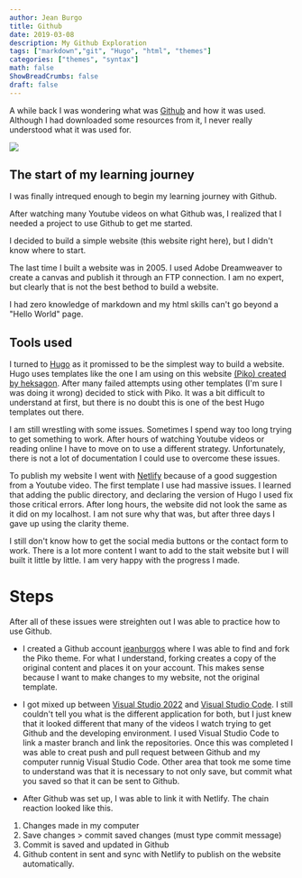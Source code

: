```yaml
---
author: Jean Burgo
title: Github
date: 2019-03-08
description: My Github Exploration
tags: ["markdown","git", "Hugo", "html", "themes"]
categories: ["themes", "syntax"]
math: false
ShowBreadCrumbs: false
draft: false
---
```


A while back I was wondering what was [Github]() and how it was used. Although I had downloaded some resources from it, I never really understood what it was used for. 

![](/uploads/github.png)
## The start of my learning journey
I was finally intrequed enough to begin my learning journey with Github. 

After watching many Youtube videos on what Github was, I realized that I needed a project to use Github to get me started. 

I decided to build a simple website (this website right here), but I didn't know where to start. 

The last time I built a website was in 2005. I used Adobe Dreamweaver to create a canvas and publish it through an FTP connection. I am no expert, but clearly that is not the best bethod to build a website. 

I had zero knowledge of markdown and my html skills can't go beyond a "Hello World" page. 

## Tools used
I turned to [Hugo](https://gohugo.io/) as it promissed to be the simplest way to build a website. Hugo uses templates like the one I am using on this website [(Piko) created by heksagon](https://www.heksagon.net/template/piko/). After many failed attempts using other templates (I'm sure I was doing it wrong) decided to stick with Piko. It was a bit difficult to understand at first, but there is no doubt this is one of the best Hugo templates out there. 

I am still wrestling with some issues. Sometimes I spend way too long trying to get something to work. After hours of watching Youtube videos or reading online I have to move on to use a different strategy. Unfortunately, there is not a lot of documentation I could use to overcome these issues. 

To publish my website I went with [Netlify](https://www.netlify.com/) because of a good suggestion from a Youtube video. The first template I use had massive issues. I learned that adding the public directory, and declaring the version of Hugo I used fix those critical errors. After long hours, the website did not look the same as it did on my localhost. I am not sure why that was, but after three days I gave up using the clarity theme. 

I still don't know how to get the social media buttons or the contact form to work. There is a lot more content I want to add to the stait website but I will built it little by little. I am very happy with the progress I made. 

# Steps
After all of these issues were streighten out I was able to practice how to use Github. 
- I created a Github account [jeanburgos](https://github.com/jeanburgos) where I was able to find and fork the Piko theme. For what I understand, forking creates a copy of the original content and places it on your account. This makes sense because I want to make changes to my website, not the original template. 

- I got mixed up between [Visual Studio 2022](https://visualstudio.microsoft.com/vs/) and [Visual Studio Code](https://code.visualstudio.com/). I still couldn't tell you what is the different application for both, but I just knew that it looked different that many of the videos I watch trying to get Github and the developing environment. I used Visual Studio Code to link a master branch and link the repositories. Once this was completed I was able to creat push and pull request between Github and my computer runnig Visual Studio Code. Other area that took me some time to understand was that it is necessary to not only save, but commit what you saved so that it can be sent to Github. 

- After Github was set up, I was able to link it with Netlify. The chain reaction looked like this.
1. Changes made in my computer 
2. Save changes > commit saved changes (must type commit message)
3. Commit is saved and updated in Github
4. Github content in sent and sync with Netlify to publish on the website automatically. 


<!--more-->
